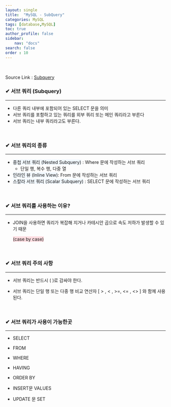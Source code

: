 ```yaml
---
layout: single
title:  "MySQL - SubQuery"
categories: MySQL
tags: [database,MySQL]
toc: true
author_profile: false
sidebar:
    nav: "docs"
search: false
order : 10
---
```


<br>

Source Link : [Subquery](https://github.com/Jaehwany/Database/blob/dfc4d97cbc1316d203692f947d239f3f41beae7a/Subquery)

### ✔ 서브 쿼리 (Subquery) 

------------------------------------------------------------------

- 다른 쿼리 내부에 포함되어 있는 SELECT 문을 의미
- 서브 쿼리를 포함하고 있는 쿼리를 외부 쿼리 또는 메인 쿼리라고 부른다
- 서브 쿼리는 내부 쿼리라고도 부른다.

<br>

### ✔ 서브 쿼리의 종류

------------------------------------------------------------------

- <span style ="background-color:#f1f8ff">중첩 서브 쿼리 (Nested Subquery)</span> : Where 문에 작성하는 서브 쿼리
  - 단일 행, 복수 행, 다중 열
- <span style ="background-color:#f1f8ff">인라인 뷰 (Inline View)</span>: From 문에 작성하는 서브 쿼리
- <span style ="background-color:#f1f8ff">스칼라 서브 쿼리 (Scalar Subquery)</span> : SELECT 문에 작성하는 서브 쿼리

<br>

### ✔ 서브 쿼리를 사용하는 이유?

------------------------------------------------------------------

- JOIN을 사용하면 쿼리가 복잡해 지거나 카테시안 곱으로 속도 저하가 발생할 수 있기 때문

  <span style="background-color:#ffdce0">(case by case) </span>

<br>

### ✔ 서브 쿼리 주의 사항

------------------------------------------------------------------

- 서브 쿼리는 반드시 ( )로 감싸야 한다.

- 서브 쿼리는 단일 행 또는 다중 행 비교 연산자 [ > , < , >=, <= , <> ] 와 함께 사용된다.

  <br>

### ✔ 서브 쿼리가 사용이 가능한곳

------------------------------------------------------------------

- SELECT

- FROM

- WHERE

- HAVING

- ORDER BY

- INSERT문 VALUES

- UPDATE 문 SET


